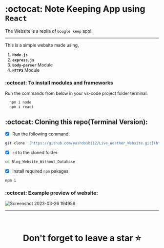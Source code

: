 # :octocat: Note Keeping App using `React`

The Website is a replia of `Google keep` app! 

<hr />

This is a simple website made using,

1. <b>`Node.js`</b> 
2. <b>`express.js`</b>
3. <b>`Body-parser`</b> Module
4. <b>`HTTPS`</b> Module


### :octocat: To install modules and frameworks


Run the commands from below in your vs-code project folder terminal.
```bash
  npm i node
  npm i react
```

## :octocat: Cloning this repo(Terminal Version):
- [x] Run the following command:
```bash 
git clone '[https://github.com/yashdoshi12/Live_Weather_Website.git](https://github.com/yashdoshi12/React_Keeper_App.git)' 
```
- [x] `cd` to the cloned folder:
```bash 
cd Blog_Website_Without_Database
```
- [x] Install required `npm` pakages
```bash 
npm i
```

### :octocat: Example preview of website:
![Screenshot 2023-03-26 194956](https://user-images.githubusercontent.com/39629707/227782072-1321dd57-b53a-4657-bf2f-e6bf9bdc311e.png)


<hr />
<br />

# <div align="center">Don't forget to leave a star ⭐️</div>
